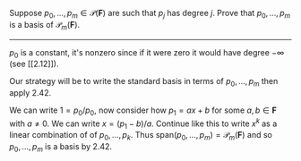 Suppose $p_0,\dots,p_m \in \mathcal P(\mathbf F)$ are such that $p_j$ has degree $j$. Prove that $p_0,\dots,p_m$ is a basis of $\mathcal P_m(\mathbf F)$.

---

$p_0$ is a constant, it's nonzero since if it were zero it would have degree $-\infty$ (see [[2.12]]).

Our strategy will be to write the standard basis in terms of $p_0,\dots,p_m$ then apply 2.42.

We can write $1 = p_0/p_0$, now consider how $p_1 = ax + b$ for some $a,b \in \mathbf F$ with $a\ne 0$. We can write $x = (p_1 - b)/a$. Continue like this to write $x^k$ as a linear combination of of $p_0,\dots,p_k$. Thus $\text{span}(p_0,\dots,p_m)  = \mathcal P_m(\mathbf F)$ and so $p_0,\dots,p_m$ is a basis by 2.42.